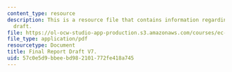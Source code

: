 ```yaml
---
content_type: resource
description: This is a resource file that contains information regarding final report
  draft.
file: https://ol-ocw-studio-app-production.s3.amazonaws.com/courses/ec-715-d-lab-disseminating-innovations-for-the-common-good-spring-2007/57c0e5d9bbeebd982101772fe418a745_MITEC_715S07_igniting.pdf
file_type: application/pdf
resourcetype: Document
title: Final Report Draft V7.
uid: 57c0e5d9-bbee-bd98-2101-772fe418a745
---
```

